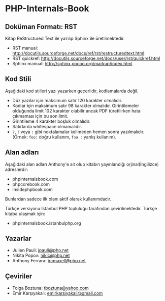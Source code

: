 PHP-Internals-Book
==================

Doküman Formatı: RST
--------------------

Kitap ReStructured Text ile yazılıp Sphinx ile üretilmektedir.

 * RST manual: http://docutils.sourceforge.net/docs/ref/rst/restructuredtext.html
 * RST quickref: http://docutils.sourceforge.net/docs/user/rst/quickref.html
 * Sphinx manual: http://sphinx.pocoo.org/markup/index.html

Kod Stili
------------

Aşağıdaki kod stilleri yazı yazarken geçerlidir, kodlamalarda değil.

 * Düz yazılar için maksimum satır 120 karakter olmalıdır.
 * Kodlar için maksimum satır 98 karakter olmalıdır. Girintilemeler olduğunda limit 102 karakter olabilir ancak PDF türetilirken hata çıkmaması için bu son limit.
 * Girintileme 4 karakter boşluk olmalıdır.
 * Satırlarda whitespace olmamalıdır.
 * `?`, `!` veya `:` gibi noktalamalar kelimeden hemen sonra yazılmalıdır. (Örnek: `foo:` doğru kullanım, `foo :` yanlış kullanım).

Alan adları
-------

Aşağıdaki alan adları Anthony'e ait olup kitabın yayınlandığı orjinal(İngilizce) adreslerdir:

 * phpinternalsbook.com
 * phpcorebook.com
 * insidephpbook.com

Bunlardan sadece ilk olanı aktif olarak kullanımdadır.

Türkçe versiyonu İstanbul PHP topluluğu tarafından çevirilmektedir. Türkçe kitaba ulaşmak için:

 * phpinternalsbook.istanbulphp.org


Yazarlar
-------

* Julien Pauli: jpauli@php.net
* Nikita Popov: nikic@php.net
* Anthony Ferrara: ircmaxell@php.net

Çeviriler
-------

* Tolga Boztuna: tboztuna@yahoo.com
* Emir Karşıyakalı: emirkarsiyakali@gmail.com